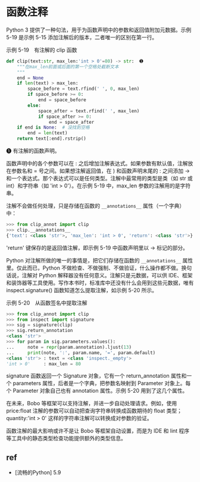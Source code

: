 
# 函数注释


Python 3 提供了一种句法，用于为函数声明中的参数和返回值附加元数据。示例 5-19 是示例 5-15 添加注解后的版本，二者唯一的区别在第一行。

示例 5-19　有注解的 clip 函数
```py
def clip(text:str, max_len:'int > 0'=80) -> str:  ➊
    """在max_len前面或后面的第一个空格处截断文本
    """
    end = None
    if len(text) > max_len:
        space_before = text.rfind(' ', 0, max_len)
        if space_before >= 0:
            end = space_before
        else:
            space_after = text.rfind(' ', max_len)
            if space_after >= 0:
                end = space_after
    if end is None:  # 没找到空格
        end = len(text)
    return text[:end].rstrip()
```
➊ 有注解的函数声明。

函数声明中的各个参数可以在 : 之后增加注解表达式。如果参数有默认值，注解放在参数名和 = 号之间。如果想注解返回值，在 ) 和函数声明末尾的 : 之间添加 -> 和一个表达式。那个表达式可以是任何类型。注解中最常用的类型是类（如 str 或 int）和字符串（如 'int > 0'）。在示例 5-19 中，max_len 参数的注解用的是字符串。

注解不会做任何处理，只是存储在函数的 `__annotations__` 属性（一个字典）中：
```py
>>> from clip_annot import clip
>>> clip.__annotations__
{'text': <class 'str'>, 'max_len': 'int > 0', 'return': <class 'str'>}
```
'return' 键保存的是返回值注解，即示例 5-19 中函数声明里以 -> 标记的部分。

Python 对注解所做的唯一的事情是，把它们存储在函数的 `__annotations__` 属性里。仅此而已，Python 不做检查、不做强制、不做验证，什么操作都不做。换句话说，注解对 Python 解释器没有任何意义。注解只是元数据，可以供 IDE、框架和装饰器等工具使用。写作本书时，标准库中还没有什么会用到这些元数据，唯有 inspect.signature() 函数知道怎么提取注解，如示例 5-20 所示。

示例 5-20　从函数签名中提取注解
```py
>>> from clip_annot import clip
>>> from inspect import signature
>>> sig = signature(clip)
>>> sig.return_annotation
<class 'str'>
>>> for param in sig.parameters.values():
...     note = repr(param.annotation).ljust(13)
...     print(note, ':', param.name, '=', param.default)
<class 'str'> : text = <class 'inspect._empty'>
'int > 0'     : max_len = 80
```
signature 函数返回一个 Signature 对象，它有一个 return_annotation 属性和一个 parameters 属性，后者是一个字典，把参数名映射到 Parameter 对象上。每个 Parameter 对象自己也有 annotation 属性。示例 5-20 用到了这几个属性。

在未来，Bobo 等框架可以支持注解，并进一步自动处理请求。例如，使用 price:float 注解的参数可以自动把查询字符串转换成函数期待的 float 类型；quantity:'int > 0' 这样的字符串注解可以转换成对参数的验证。

函数注解的最大影响或许不是让 Bobo 等框架自动设置，而是为 IDE 和 lint 程序等工具中的静态类型检查功能提供额外的类型信息。



## ref 
* [流畅的Python] 5.9

